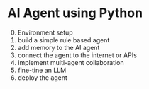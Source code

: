 # AI Agent using Python


0. Environment setup
1. build a simple rule based agent
2. add memory to the AI agent
3. connect the agent to the internet or APIs
4. implement multi-agent collaboration
5. fine-tine an LLM
6. deploy the agent